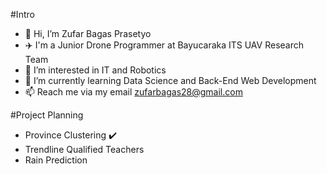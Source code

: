 #Intro
- 👋 Hi, I’m Zufar Bagas Prasetyo
- :airplane:  I'm a Junior Drone Programmer at Bayucaraka ITS UAV Research Team
- 👀 I’m interested in IT and Robotics
- 🌱 I’m currently learning Data Science and Back-End Web Development
- 📫 Reach me via my email zufarbagas28@gmail.com

#Project Planning
- Province Clustering :heavy_check_mark:
- Trendline Qualified Teachers
- Rain Prediction
<!---
Zufaruu/Zufaruu is a ✨ special ✨ repository because its `README.md` (this file) appears on your GitHub profile.
You can click the Preview link to take a look at your changes.
--->
